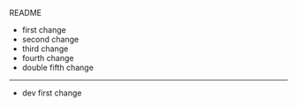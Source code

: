 README

* first change
* second change
* third change
* fourth change
* double fifth change

***

* dev first change